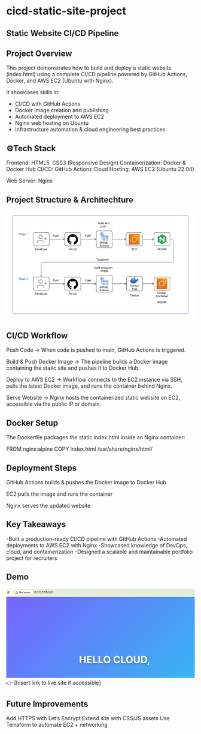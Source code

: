 # cicd-static-site-project
## Static Website CI/CD Pipeline

## Project Overview

This project demonstrates how to build and deploy a static website (index.html) using a complete CI/CD pipeline powered by GitHub Actions, Docker, and AWS EC2 (Ubuntu with Nginx).

It showcases skills in:

- CI/CD with GitHub Actions
- Docker image creation and publishing
- Automated deployment to AWS EC2
- Nginx web hosting on Ubuntu
- Infrastructure automation & cloud engineering best practices

## ⚙Tech Stack

Frontend: HTML5, CSS3 (Responsive Design)
Containerization: Docker & Docker Hub
CI/CD: GitHub Actions
Cloud Hosting: AWS EC2 (Ubuntu 22.04)

Web Server: Nginx

## Project Structure & Architechture
![arch](arch.png)

## CI/CD Workflow

Push Code → When code is pushed to main, GitHub Actions is triggered.

Build & Push Docker Image → The pipeline builds a Docker image containing the static site and pushes it to Docker Hub.

Deploy to AWS EC2 → Workflow connects to the EC2 instance via SSH, pulls the latest Docker image, and runs the container behind Nginx.

Serve Website → Nginx hosts the containerized static website on EC2, accessible via the public IP or domain.

## Docker Setup

The Dockerfile packages the static index.html inside an Nginx container:

FROM nginx:alpine
COPY index.html /usr/share/nginx/html/

## Deployment Steps

GitHub Actions builds & pushes the Docker image to Docker Hub

EC2 pulls the image and runs the container

Nginx serves the updated website

## Key Takeaways

-Built a production-ready CI/CD pipeline with GitHub Actions
-Automated deployments to AWS EC2 with Nginx
-Showcased knowledge of DevOps, cloud, and containerization
-Designed a scalable and maintainable portfolio project for recruiters

## Demo

![demo](demo.png)
👉 [Insert link to live site if accessible]

## Future Improvements

Add HTTPS with Let’s Encrypt
Extend site with CSS/JS assets
Use Terraform to automate EC2 + networking
